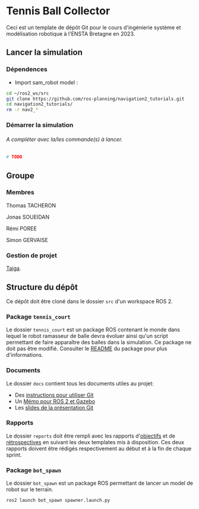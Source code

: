 # Tennis Ball Collector

Ceci est un template de dépôt Git pour le cours d'ingénierie système et modélisation robotique à l'ENSTA Bretagne en 2023.


## Lancer la simulation

### Dépendences

- Import sam_robot model :

```bash
cd ~/ros2_ws/src
git clone https://github.com/ros-planning/navigation2_tutorials.git
cd navigation2_tutorials/
rm -r nav2_*
```


### Démarrer la simulation

###### A compléter avec la/les commande(s) à lancer.
```bash
# TODO
```


## Groupe

### Membres

Thomas TACHERON

Jonas SOUEIDAN

Rémi POREE

Simon GERVAISE

### Gestion de projet

[Taiga](https://tree.taiga.io/project/thomastacheron-collecteballe/timeline).



## Structure du dépôt

Ce dépôt doit être cloné dans le dossier `src` d'un workspace ROS 2.

### Package `tennis_court`

Le dossier `tennis_court` est un package ROS contenant le monde dans lequel le robot ramasseur de balle devra évoluer ainsi qu'un script permettant de faire apparaître des balles dans la simulation.
Ce package ne doit pas être modifié.
Consulter le [README](tennis_court/README.md) du package pour plus d'informations.


### Documents

Le dossier `docs` contient tous les documents utiles au projet:
- Des [instructions pour utiliser Git](docs/GitWorkflow_fork.md)
- Un [Mémo pour ROS 2 et Gazebo](docs/Memo_ROS2.pdf)
- Les [slides de la présentation Git](docs/GitPresentation.pdf)


### Rapports

Le dossier `reports` doit être rempli avec les rapports d'[objectifs](../reports/GoalsTemplate.md) et de [rétrospectives](../reports/DebriefTemplate.md) en suivant les deux templates mis à disposition. Ces deux rapports doivent être rédigés respectivement au début et à la fin de chaque sprint.

### Package `bot_spawn`

Le dossier `bot_spawn` est un package ROS permettant de lancer un model de robot sur le terrain.

```bash
ros2 launch bot_spawn spawner.launch.py 
```
